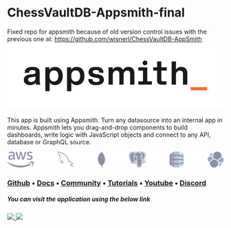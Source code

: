 # ChessVaultDB-Appsmith-final
Fixed repo for appsmith because of old version control issues with the previous one at: https://github.com/wisnerl/ChessVaultDB-AppSmith
![](https://raw.githubusercontent.com/appsmithorg/appsmith/release/static/appsmith_logo_primary.png)

This app is built using Appsmith. Turn any datasource into an internal app in minutes. Appsmith lets you drag-and-drop components to build dashboards, write logic with JavaScript objects and connect to any API, database or GraphQL source.

![](https://raw.githubusercontent.com/appsmithorg/appsmith/release/static/images/integrations.png)

### [Github](https://github.com/appsmithorg/appsmith) • [Docs](https://docs.appsmith.com/?utm_source=github&utm_medium=social&utm_content=appsmith_docs&utm_campaign=null&utm_term=appsmith_docs) • [Community](https://community.appsmith.com/) • [Tutorials](https://github.com/appsmithorg/appsmith/tree/update/readme#tutorials) • [Youtube](https://www.youtube.com/appsmith) • [Discord](https://discord.gg/rBTTVJp)

##### You can visit the application using the below link

###### [![](https://assets.appsmith.com/git-sync/Buttons.svg) ](http://localhost:8080/applications/657103980bb1f72c816f0030/pages/657103980bb1f72c816f0038) [![](https://assets.appsmith.com/git-sync/Buttons2.svg)](http://localhost:8080/applications/657103980bb1f72c816f0030/pages/657103980bb1f72c816f0038/edit)
